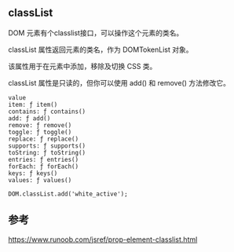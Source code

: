 ## classList

DOM 元素有个classlist接口，可以操作这个元素的类名。

classList 属性返回元素的类名，作为 DOMTokenList 对象。

该属性用于在元素中添加，移除及切换 CSS 类。

classList 属性是只读的，但你可以使用 add() 和 remove() 方法修改它。
```
value
item: ƒ item()
contains: ƒ contains()
add: ƒ add()
remove: ƒ remove()
toggle: ƒ toggle()
replace: ƒ replace()
supports: ƒ supports()
toString: ƒ toString()
entries: ƒ entries()
forEach: ƒ forEach()
keys: ƒ keys()
values: ƒ values()

DOM.classList.add('white_active');
```

## 参考

https://www.runoob.com/jsref/prop-element-classlist.html